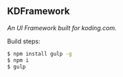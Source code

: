KDFramework
------------

_An UI Framework built for koding.com._

Build steps:

```bash
$ npm install gulp -g
$ npm i
$ gulp
```


